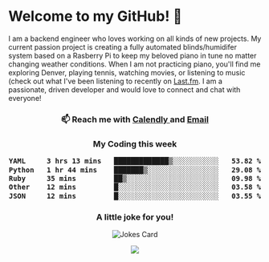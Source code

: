 <h1> Welcome to my GitHub! 👋 </h1>


  I am a backend engineer who loves working on all kinds of new projects. My current passion project is creating a fully automated blinds/humidifer system based on a Rasberry Pi to keep my beloved piano in tune no matter changing weather conditions. When I am not practicing piano, you'll find me exploring Denver, playing tennis, watching movies, or listening to music (check out what I've been listening to recently on [Last.fm](https://www.last.fm/user/mballa000). I am a passionate, driven developer and would love to connect and chat with everyone!

<h3 align = "center"> 📫 Reach me with <a href = "https://calendly.com/msbrandt00/30min"> Calendly </a> and <a href="mailto:msbrandt00@gmail.com">Email</a> 
 </h3>


 
<div align = "center"
[![Anurag's GitHub stats](https://github-readme-stats.vercel.app/api?username=mbrandt00)](https://github.com/anuraghazra/github-readme-stats)
          </div>
<h3 align="center">
  My Coding this week
<!--START_SECTION:waka-->

```txt
YAML     3 hrs 13 mins   █████████████▒░░░░░░░░░░░   53.82 %
Python   1 hr 44 mins    ███████▒░░░░░░░░░░░░░░░░░   29.08 %
Ruby     35 mins         ██▒░░░░░░░░░░░░░░░░░░░░░░   09.98 %
Other    12 mins         █░░░░░░░░░░░░░░░░░░░░░░░░   03.58 %
JSON     12 mins         █░░░░░░░░░░░░░░░░░░░░░░░░   03.55 %
```

<!--END_SECTION:waka-->

### A little joke for you!

![Jokes Card](https://readme-jokes.vercel.app/api?hideBorder)

<a href="https://www.linkedin.com/in/mbrandt00/"><img src="https://img.shields.io/badge/linkedin-%230077B5.svg?&style=for-the-badge&logo=linkedin&logoColor=white" /></a>
